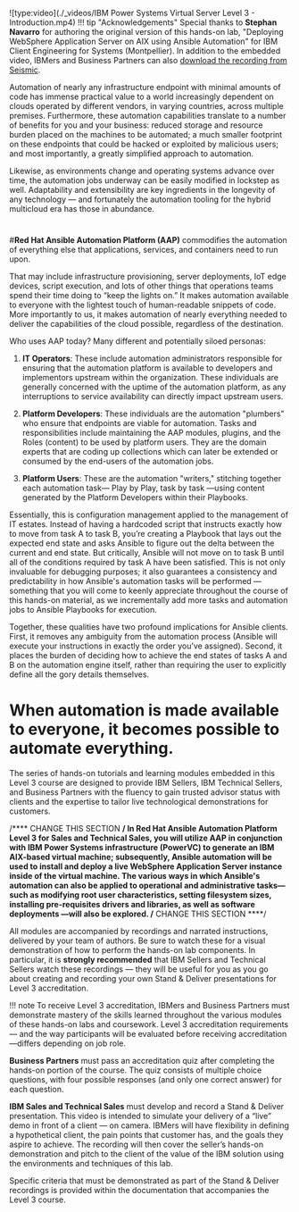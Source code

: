 ![type:video](./_videos/IBM Power Systems Virtual Server Level 3 - Introduction.mp4)
!!! tip "Acknowledgements"
    Special thanks to **Stephan Navarro** for authoring the original version of this hands-on lab, "Deploying WebSphere Application Server on AIX using Ansible Automation" for IBM Client Engineering for Systems (Montpellier). In addition to the embedded video, IBMers and Business Partners can also <a href="https://ibm.seismic.com/Link/Content/DCGdHJ7DMdqHD8cV7Wp8f4Rg9Bgd" target="_blank">download the recording from Seismic</a>.

Automation of nearly any infrastructure endpoint with minimal amounts of code has immense practical value to a world increasingly dependent on clouds operated by different vendors, in varying countries, across multiple premises. Furthermore, these automation capabilities translate to a number of benefits for you and your business: reduced storage and resource burden placed on the machines to be automated; a much smaller footprint on these endpoints that could be hacked or exploited by malicious users; and most importantly, a greatly simplified approach to automation.

Likewise, as environments change and operating systems advance over time, the automation jobs underway can be easily modified in lockstep as well. Adaptability and extensibility are key ingredients in the longevity of any technology — and fortunately the automation tooling for the hybrid multicloud era has those in abundance.

#
#**Red Hat Ansible Automation Platform (AAP)** commodifies the automation of everything else that applications, services, and containers need to run upon.

That may include infrastructure provisioning, server deployments, IoT edge devices, script execution, and lots of other things that operations teams spend their time doing to “keep the lights on.” It makes automation available to everyone with the lightest touch of human-readable snippets of code. More importantly to us, it makes automation of nearly everything needed to deliver the capabilities of the cloud possible, regardless of the destination.

Who uses AAP today? Many different and potentially siloed personas:

1. **IT Operators**: These include automation administrators responsible for ensuring that  the automation platform is available to developers and implementors upstream within the organization. These individuals are generally concerned with the uptime of the automation platform, as any interruptions to service availability can directly impact upstream users.

2. **Platform Developers**: These individuals are the automation "plumbers" who ensure that endpoints are viable for automation. Tasks and responsibilities include maintaining the AAP modules, plugins, and the Roles (content) to be used by platform users. They are the domain experts that are coding up collections which can later be extended or consumed by the end-users of the automation jobs.

3. **Platform Users**: These are the automation "writers," stitching together each automation task— Play by Play, task by task —using content generated by the Platform Developers within their Playbooks.

Essentially, this is configuration management applied to the management of IT estates. Instead of having a hardcoded script that instructs exactly how to move from task A to task B, you’re creating a Playbook that lays out the expected end state and asks Ansible to figure out the delta between the current and end state. But critically, Ansible will not move on to task B until all of the conditions required by task A have been satisfied. This is not only invaluable for debugging purposes; it also guarantees a consistency and predictability in how Ansible's automation tasks will be performed — something that you will come to keenly appreciate throughout the course of this hands-on material, as we incrementally add more tasks and automation jobs to Ansible Playbooks for execution.

Together, these qualities have two profound implications for Ansible clients. First, it removes any ambiguity from the automation process (Ansible will execute your instructions in exactly the order you’ve assigned). Second, it places the burden of deciding how to achieve the end states of tasks A and B on the automation engine itself, rather than requiring the user to explicitly define all the gory details themselves.

#
# When automation is made available to everyone, it becomes possible to automate everything.

The series of hands-on tutorials and learning modules embedded in this Level 3 course are designed to provide IBM Sellers, IBM Technical Sellers, and Business Partners with the fluency to gain trusted advisor status with clients and the expertise to tailor live technological demonstrations for customers.

/**** CHANGE THIS SECTION ****/
In Red Hat Ansible Automation Platform Level 3 for Sales and Technical Sales, you will utilize AAP in conjunction with IBM Power Systems infrastructure (PowerVC) to generate an IBM AIX-based virtual machine; subsequently, Ansible automation will be used to install and deploy a live WebSphere Application Server instance inside of the virtual machine. The various ways in which Ansible's automation can also be applied to operational and administrative tasks— such as modifying root user characteristics, setting filesystem sizes, installing pre-requisites drivers and libraries, as well as software deployments —will also be explored.
/**** CHANGE THIS SECTION ****/

All modules are accompanied by recordings and narrated instructions, delivered by your team of authors. Be sure to watch these for a visual demonstration of how to perform the hands-on lab components. In particular, it is **strongly recommended** that IBM Sellers and Technical Sellers watch these recordings — they will be useful for you as you go about creating and recording your own Stand & Deliver presentations for Level 3 accreditation.

!!! note
    To receive Level 3 accreditation, IBMers and Business Partners must demonstrate mastery of the skills learned throughout the various modules of these hands-on labs and coursework. Level 3 accreditation requirements— and the way participants will be evaluated before receiving accreditation —differs depending on job role.

**Business Partners** must pass an accreditation quiz after completing the hands-on portion of the course. The quiz consists of multiple choice questions, with four possible responses (and only one correct answer) for each question.

**IBM Sales and Technical Sales** must develop and record a Stand & Deliver presentation. This video is intended to simulate your delivery of a “live” demo in front of a client — on camera. IBMers will have flexibility in defining a hypothetical client, the pain points that customer has, and the goals they aspire to achieve. The recording will then cover the seller’s hands-on demonstration and pitch to the client of the value of the IBM solution using the environments and techniques of this lab.

Specific criteria that must be demonstrated as part of the Stand & Deliver recordings is provided within the documentation that accompanies the Level 3 course.
